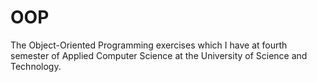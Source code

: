 # OOP
The Object-Oriented Programming exercises which I have at fourth semester of  Applied Computer Science at the University of Science and Technology.
